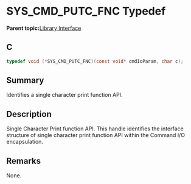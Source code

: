 # SYS\_CMD\_PUTC\_FNC Typedef

**Parent topic:**[Library Interface](GUID-F1DBA6FA-9373-4832-9CD9-BDC0B227003B.md)

## C

```c
typedef void (*SYS_CMD_PUTC_FNC)(const void* cmdIoParam, char c);

```

## Summary

Identifies a single character print function API.

## Description

Single Character Print function API. This handle identifies the interface<br />structure of single character print function API within the Command I/O<br />encapsulation.

## Remarks

None.

